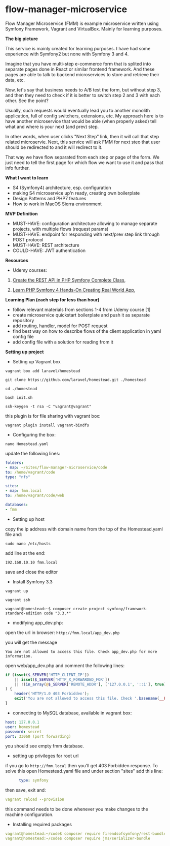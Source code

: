 # flow-manager-microservice
Flow Manager Microservice (FMM) is example microservice written using Symfony Framework, Vagrant and VirtualBox. Mainly for learning purposes.

**The big picture**

This service is mainly created for learning purposes. I have had some experience with Symfony2 but none with Symfony 3 and 4. 

Imagine that you have multi-step e-commerce form that is splited into separate pages done in React or similar frontend framework. And these pages are able to talk to backend microservices to store and retrieve their data, etc. 

Now, let's say that business needs to A/B test the form, but without step 3, and then they need to check if it is better to switch step 2 and 3 with each other. See the point?

Usually, such requests would eventually lead you to another monolith application, full of config switchers, extensions, etc. My approach here is to have another microservice that would be able (when properly asked) tell what and where is your next (and prev) step. 

In other words, when user clicks "Next Step" link, then it will call that step related microservie. Next, this service will ask FMM for next steo that user should be redirected to and it will redirect to it.

That way we have flow separated from each step or page of the form. We just need to tell the first page for which flow we want to use it and pass that info further.

**What I want to learn**

- S4 (Symfony4) architecture, esp. configuration
- making S4 microservice up'n ready, creating own boilerplate
- Design Patterns and PHP7 features
- How to work in MacOS Sierra environment

**MVP Definition**
- MUST-HAVE: configuration architecture allowing to manage separate projects, with multiple flows (request params)
- MUST-HAVE: endpoint for responding with next/prev step link through POST protocol
- MUST-HAVE: REST architecture
- COULD-HAVE: JWT authentication

**Resources**

- Udemy courses: 

1. [Create the REST API in PHP Symfony Complete Class](https://www.udemy.com/creating-rest-api-in-symfony/learn/v4/content), 

2. [Learn PHP Symfony 4 Hands-On Creating Real World App](https://www.udemy.com/learn-symfony-4-hands-on-creating-a-real-world-application/learn/v4/content), 

**Learning Plan (each step for less than hour)**

- follow relevant materials from sections 1-4 from Udemy course [1]
- create microservice quickstart boilerplate and push it as separate repository
- add routing, handler, model for POST request
- find best way on how to describe flows of the client application in yaml config file
- add config file with a solution for reading from it

**Setting up project**

- Setting up Vagrant box
```
vagrant box add laravel/homestead

git clone https://github.com/laravel/homestead.git ./homestead

cd ./homestead

bash init.sh

ssh-keygen -t rsa -C "vagrant@vagrant"
```

this plugin is for file sharing with vagrant box:
```
vagrant plugin install vagrant-bindfs
```
- Configuring the box:

```
nano Homestead.yaml
```
update the following lines:
```yaml
folders:
- map: ~/Sites/flow-manager-microservice/code
to: /home/vagrant/code
type: "nfs"

sites:
- map: fmm.local
to: /home/vagrant/code/web

databases:
- fmm
```
- Setting up host

copy the ip address with domain name from the top of the Homestead.yaml file and:

```
sudo nano /etc/hosts
```

add line at the end:

```
192.168.10.10 fmm.local
```
save and close the editor

- Install Symfony 3.3

```
vagrant up

vagrant ssh

vagrant@homestead:~$ composer create-project symfony/framework-standard-edition code "3.3.*"
```
- modifying app_dev.php:

open the url in browser:
```http://fmm.local/app_dev.php```

you will get the message 

```You are not allowed to access this file. Check app_dev.php for more information.```

open web/app_dev.php and comment the following lines:

```php
if (isset($_SERVER['HTTP_CLIENT_IP'])
    || isset($_SERVER['HTTP_X_FORWARDED_FOR'])
    || !(in_array(@$_SERVER['REMOTE_ADDR'], ['127.0.0.1', '::1'], true) || PHP_SAPI === 'cli-server')
) {
    header('HTTP/1.0 403 Forbidden');
    exit('You are not allowed to access this file. Check '.basename(__FILE__).' for more information.');
}
```
- connecting to MySQL database, available in vagrant box:

```yaml
host: 127.0.0.1
user: homestead
password: secret
port: 33060 (port forwarding)
```
you should see empty fmm database.

- setting up privileges for root url 

if you go to ```http://fmm.local``` then you'll get 403 Forbidden response. To solve this open Homestead.yaml file and under section "sites" add this line:

```yaml
      type: symfony
```
then save, exit and:
```yaml
vagrant reload --provision
```
this command needs to be done whenever you make changes to the machine configuration.

- Installing required packages

```yaml
vagrant@homestead:~/code$ composer require firendsofsymfony/rest-bundle
vagrant@homestead:~/code$ composer require jms/serializer-bundle
```
